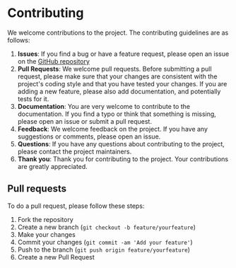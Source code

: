 # Contributing

We welcome contributions to the project. The contributing guidelines are as follows:

1. **Issues**: If you find a bug or have a feature request, please open an issue on the [GitHub repository](https://github.com/ColasDroin/study-DA)
2. **Pull Requests**: We welcome pull requests. Before submitting a pull request, please make sure that your changes are consistent with the project's coding style and that you have tested your changes. If you are adding a new feature, please also add documentation, and potentially tests for it.
3. **Documentation**: You are very welcome to contribute to the documentation. If you find a typo or think that something is missing, please open an issue or submit a pull request.
4. **Feedback**: We welcome feedback on the project. If you have any suggestions or comments, please open an issue.
5. **Questions**: If you have any questions about contributing to the project, please contact the project maintainers.
6. **Thank you**: Thank you for contributing to the project. Your contributions are greatly appreciated.

## Pull requests

To do a pull request, please follow these steps:

1. Fork the repository
2. Create a new branch (`git checkout -b feature/yourfeature`)
3. Make your changes
4. Commit your changes (`git commit -am 'Add your feature'`)
5. Push to the branch (`git push origin feature/yourfeature`)
6. Create a new Pull Request
